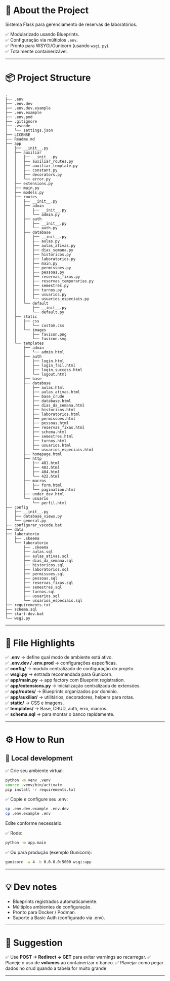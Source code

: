 # 🧭 About the Project

Sistema Flask para gerenciamento de reservas de laboratórios.

✅ Modularizado usando Blueprints.  
✅ Configuração via múltiplos `.env`.  
✅ Pronto para WSYGI/Gunicorn (usando `wsgi.py`).  
✅ Totalmente containerizável.

---

# 📦 Project Structure

```
.
├── .env
├── .env.dev
├── .env.dev.example
├── .env.example
├── .env.pod
├── .gitignore
├── .vscode
│   └── settings.json
├── LICENSE
├── Readme.md
├── app
│   ├── __init__.py
│   ├── auxiliar
│   │   ├── __init__.py
│   │   ├── auxiliar_routes.py
│   │   ├── auxiliar_template.py
│   │   ├── constant.py
│   │   ├── decorators.py
│   │   └── error.py
│   ├── extensions.py
│   ├── main.py
│   ├── models.py
│   ├── routes
│   │   ├── __init__.py
│   │   ├── admin
│   │   │   ├── __init__.py
│   │   │   └── admin.py
│   │   ├── auth
│   │   │   ├── __init__.py
│   │   │   └── auth.py
│   │   ├── database
│   │   │   ├── __init__.py
│   │   │   ├── aulas.py
│   │   │   ├── aulas_ativas.py
│   │   │   ├── dias_semana.py
│   │   │   ├── historicos.py
│   │   │   ├── laboratorios.py
│   │   │   ├── main.py
│   │   │   ├── permissoes.py
│   │   │   ├── pessoas.py
│   │   │   ├── reservas_fixas.py
│   │   │   ├── reservas_temporarias.py
│   │   │   ├── semestres.py
│   │   │   ├── turnos.py
│   │   │   ├── usuarios.py
│   │   │   └── usuarios_especiais.py
│   │   └── default
│   │       ├── __init__.py
│   │       └── default.py
│   ├── static
│   │   ├── css
│   │   │   └── custom.css
│   │   └── images
│   │       ├── favicon.png
│   │       └── favicon.svg
│   └── templates
│       ├── admin
│       │   └── admin.html
│       ├── auth
│       │   ├── login.html
│       │   ├── login_fail.html
│       │   ├── login_success.html
│       │   └── logout.html
│       ├── base
│       ├── database
│       │   ├── aulas.html
│       │   ├── aulas_ativas.html
│       │   ├── base_crude
│       │   ├── database.html
│       │   ├── dias_da_semana.html
│       │   ├── historicos.html
│       │   ├── laboratorios.html
│       │   ├── permissoes.html
│       │   ├── pessoas.html
│       │   ├── reservas_fixas.html
│       │   ├── schema.html
│       │   ├── semestres.html
│       │   ├── turnos.html
│       │   ├── usuarios.html
│       │   └── usuarios_especiais.html
│       ├── homepage.html
│       ├── http
│       │   ├── 401.html
│       │   ├── 403.html
│       │   ├── 404.html
│       │   └── 422.html
│       ├── macros
│       │   ├── form.html
│       │   └── pagination.html
│       ├── under_dev.html
│       └── usuario
│           └── perfil.html
├── config
│   ├── __init__.py
│   ├── database_views.py
│   └── general.py
├── configurar_vscode.bat
├── data
├── laboratorio
│   ├── .skeema
│   └── laboratorio
│       ├── .skeema
│       ├── aulas.sql
│       ├── aulas_ativas.sql
│       ├── dias_da_semana.sql
│       ├── historicos.sql
│       ├── laboratorios.sql
│       ├── permissoes.sql
│       ├── pessoas.sql
│       ├── reservas_fixas.sql
│       ├── semestres.sql
│       ├── turnos.sql
│       ├── usuarios.sql
│       └── usuarios_especiais.sql
├── requirements.txt
├── schema.sql
├── start-dev.bat
└── wsgi.py
```

---

# 📜 File Highlights

✅ **.env** → define qual modo de ambiente está ativo.  
✅ **.env.dev / .env.prod** → configurações específicas.  
✅ **config/** → modulo centralizado de configuração do projeto.  
✅ **wsgi.py** → entrada recomendada para Gunicorn.  
✅ **app/main.py** → app factory com Blueprint registration.  
✅ **app/extensions.py** → inicialização centralizada de extensões.  
✅ **app/routes/** → Blueprints organizados por domínio.  
✅ **app/auxiliar/** → utilitários, decoradores, helpers para rotas.  
✅ **static/** → CSS e imagens.  
✅ **templates/** → Base, CRUD, auth, erro, macros.  
✅ **schema.sql** → para montar o banco rapidamente.

---

# ⚙️ How to Run

## 📌 Local development

✅ Crie seu ambiente virtual:
```bash
python -m venv .venv
source .venv/bin/activate
pip install -r requirements.txt
```

✅ Copie e configure seu .env:
```bash
cp .env.dev.example .env.dev
cp .env.example .env
```
Edite conforme necessário.

✅ Rode:
```bash
python -m app.main
```

✅ Ou para produção (exemplo Gunicorn):
```bash
gunicorn -w 4 -b 0.0.0.0:5000 wsgi:app
```

---

# 💡 Dev notes
* Blueprints registrados automaticamente.
* Múltiplos ambientes de configuração.
* Pronto para Docker / Podman.
* Suporte a Basic Auth (configurado via .env).

---

# 📌 Suggestion
✅ Use **POST → Redirect → GET** para evitar warnings ao recarregar.
✅ Planeje o uso de **volumes** ao containerizar o banco.
✅ Planejar como pegar dados no crud quando a tabela for muito grande

---

